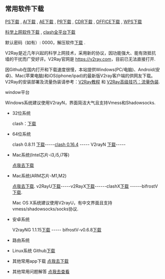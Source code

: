 ## 常用软件下载
[PS下载](ps) , [AI下载](ai) , [AE下载](ae) , [PR下载](pr) , [CDR下载](cdr) , [OFFICE下载](office) , [WPS下载](wps)

[科学上网软件下载](dl) , [clash全平台下载](dl)

默认密码（如有）: 0000，解压软件[下载](https://wwo.lanzoul.com/ik8KH1ryv98b) .

V2Ray是近几年兴起的科学上网技术，采用新的协议，因功能强大、能有效抵抗墙的干扰而广受好评。V2Ray官网是 <https://v2ray.com>，目前已无法直接打开.

因Github在国内打开和下载速度很慢，本站提供Windows(PC/电脑)、Android(安卓)、Mac(苹果电脑)和iOS(iphone/ipad)的最新版V2ray客户端的供网友下载。V2Ray的安装部署及流量伪装请参考：[V2Ray教程](2363) 和 [V2Ray高级技巧：流量伪装](2369).

window平台

Windows系统建议使用V2rayN，界面简洁大气且支持Vmess和Shadowsocks.

- 32位系统
  
  clash：<a target="_blank" href="https://gouziyun.lanzoul.com/ioED508y03ub">下载</a>

- 64位系统
  
  clash 0.8.11 <a target="_blank" href="https://wwo.lanzoul.com/iUhZq1rykuve">下载</a>-----[clash 0.16.4](https://wwo.lanzoul.com/iGWOaveapmh) -----
  V2rayN <a target="_blank" href="https://wwo.lanzoul.com/inBHB1ryumoj">下载</a>-----

- Mac系统(Intel芯片-i3,i5,i7等)
  
  <a target="_blank" href="https://wwu.lanzoul.com/i1vYtveapqb">点我去下载</a>

- Mac系统(ARM芯片-M1,M2)
  
  <a target="_blank" href="https://wwu.lanzoul.com/iuPS50ebtach">点我去下载</a>.
  v2RayU[下载](https://wwo.lanzoul.com/iJzA21ryl5pe)-----v2RayX[下载](https://wwo.lanzoul.com/i72Hl1ryl5hg)------clashX[下载](https://wwo.lanzoul.com/iihOr1ryl5aj)
  ------bifrostV[下载](https://wwo.lanzoul.com/izvuX1ryl2gh).

  Mac OS X系统建议使用V2rayU，有中文界面且支持vmess/shadowsocks/socks协议.
  
- 安卓系统

  V2rayNG 1.1.15[下载](https://wwo.lanzoul.com/iSg3E1ryl2hi) ----- bifrostV-v0.6.8[下载](https://wwo.lanzoul.com/izvuX1ryl2gh)
  
- 路由系统
- Linux系统
  Github[下载](https://github.com/Fndroid/clash_for_windows_pkg/releases)

- 其他常用app下载
  [点我去下载](app)
  
- 其他常用问题解答
  [点我去查看](qa)









































<div>
<script src="https://yzf.qq.com/xv/web/static/chat_sdk/yzf_chat.min.js"></script>
  <script>
    //参数说明
    //sign：公司渠道唯一标识，复制即可，无需改动
    //uid：用户唯一标识，如果没有则不填写，默认为空
    //data：用于传递用户信息，最多支持5个，参数名分别为c1,c2,c3,c4,c5；默认为空
    //selector：css选择器(document.querySelector, 如#btnid .chat-btn等)，用于替换默认的常驻客服入口
    //callback(type, data): 回调函数,type表示事件类型， data表示事件相关数据
    //type支持的类型：newmsg有新消息，error云智服页面发生错误， close聊天窗口关闭
    window.yzf && window.yzf.init({
      sign: '37ef9b978673509276159aee1ee5b16016bb00a7169f470d4b84ed0524aeba7594bb1bdd03a8cb0adb62396a58b0ed2ed2f5b8ed',
      uid: '',
      data: {
        c1: '',
        c2: '',
        c3: '',
        c4: '',
        c5: ''
      },
      selector: '',
      callback: function(type, data){}
    })
    //window.yzf.close() 关闭1已打开的回话窗口
</script>
</div>
